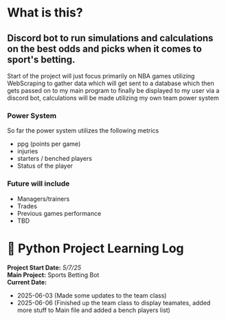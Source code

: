 # What is this?
## Discord bot to run simulations and calculations on the best odds and picks when it comes to sport's betting.
Start of the project will just focus primarily on NBA games utilizing WebScraping to gather data which will get sent to a database which then gets passed on to my main program to finally be displayed to my user via a discord bot, calculations will be made utilizing my own team power system

### Power System
So far the power system utilizes the following metrics
- ppg (points per game)
- injuries
- starters / benched players
- Status of the player 
### Future will include
- Managers/trainers
- Trades
- Previous games performance
- TBD
# 🐍 Python Project Learning Log

**Project Start Date:** *5/7/25*  
**Main Project:** Sports Betting Bot  
**Current Date:** 
- 2025-06-03 (Made some updates to the team class)
- 2025-06-06 (Finished up the team class to display teamates, added more stuff to Main file and added a bench players list)

